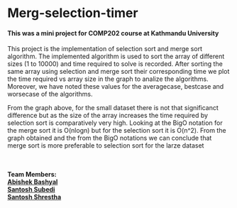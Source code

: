 # Merg-selection-timer

  <h4>This was a mini project for COMP202 course at Kathmandu University</h4>
  <p>This project is the implementation of selection sort and merge sort algorithm. The implemented algorithm is used to sort the array of different sizes (1 to 10000) and time required to solve is recorded. After sorting the same array using selection and merge sort  their corresponding time we plot the time required vs array size in the graph to analize the algorithms. Moreover, we have noted these values for the averagecase, bestcase and worsecase of the algorithms.</p>
  
  <p>From the graph above, for the small dataset there is not that significanct difference but as the size of the array increases the time required by selection sort is comparatively very high. Looking at the BigO notation for the merge sort it is O(nlogn) but for the selection sort it is O(n^2). From the graph obtained and the from the BigO notations we can conclude that merge sort is more preferable to selection sort for the larze dataset</p>
  
  <br><br><b>Team Members:<b/><br>
  <a href = "https://github.com/MdTeach">Abishek Bashyal</a><br>
  <a href = "https://github.com/SantoshCode">Santosh Subedi</a><br>
  <a href = "https://github.com/santoshstha11">Santosh Shrestha</a><br>
